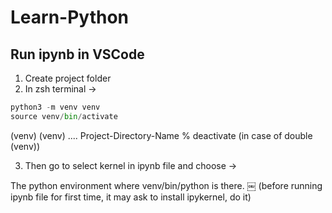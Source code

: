 # Learn-Python

## Run ipynb in VSCode

1. Create project folder
2. In zsh terminal ->

```python
python3 -m venv venv 
source venv/bin/activate
```

(venv) (venv) .... Project-Directory-Name % deactivate         (in case of double (venv))

3. Then go to select kernel in ipynb file and choose ->

The python environment where venv/bin/python is there.
￼
(before running ipynb file for first time, it may ask to install ipykernel, do it)
